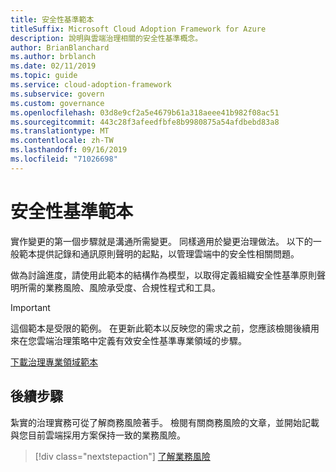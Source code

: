 ```yaml
---
title: 安全性基準範本
titleSuffix: Microsoft Cloud Adoption Framework for Azure
description: 說明與雲端治理相關的安全性基準概念。
author: BrianBlanchard
ms.author: brblanch
ms.date: 02/11/2019
ms.topic: guide
ms.service: cloud-adoption-framework
ms.subservice: govern
ms.custom: governance
ms.openlocfilehash: 03d8e9cf2a5e4679b61a318aeee41b982f08ac51
ms.sourcegitcommit: 443c28f3afeedfbfe8b9980875a54afdbebd83a8
ms.translationtype: MT
ms.contentlocale: zh-TW
ms.lasthandoff: 09/16/2019
ms.locfileid: "71026698"
---
```

# <a name="security-baseline-template"></a>安全性基準範本

實作變更的第一個步驟就是溝通所需變更。 同樣適用於變更治理做法。 以下的一般範本提供記錄和通訊原則聲明的起點，以管理雲端中的安全性相關問題。

做為討論進度，請使用此範本的結構作為模型，以取得定義組織安全性基準原則聲明所需的業務風險、風險承受度、合規性程式和工具。

> [!IMPORTANT]
> 這個範本是受限的範例。 在更新此範本以反映您的需求之前，您應該檢閱後續用來在您雲端治理策略中定義有效安全性基準專業領域的步驟。

<!-- markdownlint-disable MD033 -->

 <a href="https://archcenter.blob.core.windows.net/cdn/fusion/governance/Security%20Baseline%20Discipline%20Template.docx">下載治理專業領域範本</a>

<!-- markdownlint-enable MD033 -->

## <a name="next-steps"></a>後續步驟

紮實的治理實務可從了解商務風險著手。 檢閱有關商務風險的文章，並開始記載與您目前雲端採用方案保持一致的業務風險。

> [!div class="nextstepaction"]
> [了解業務風險](./business-risks.md)
